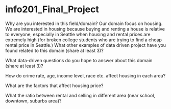 # info201_Final_Project

Why are you interested in this field/domain?
Our domain focus on housing. We are interested in housing because buying and renting a house is relative to everyone, especially in Seattle when housing and rental prices are extremely high (for broken college students who are trying to find a cheap rental price in Seattle.)
What other examples of data driven project have you found related to this domain (share at least 3)?

What data-driven questions do you hope to answer about this domain (share at least 3)?

How do crime rate, age, income level, race etc. affect housing in each area?

What are the factors that affect housing price? 

What the ratio between rental and selling in different area (near school, downtown, suburbs area)?
